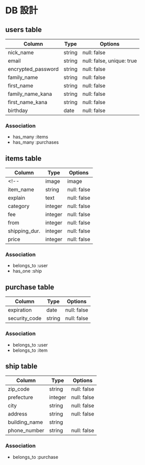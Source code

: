 # DB 設計

## users table

| Column            | Type     | Options         |
|-------------------|----------|-----------------|
| nick_name         | string   | null: false     |
| email             | string   | null: false, unique: true |
| encrypted_password| string   | null: false     |
| family_name       | string   | null: false     |
| first_name        | string   | null: false     |
| family_name_kana  | string   | null: false     |
| first_name_kana   | string   | null: false     |
| birthday          | date     | null: false     |

### Association

- has_many :items
- has_many :purchases

## items table

| Column            | Type    | Options           |
|-------------------|---------|-------------------|
<!-- | image             | image   | null: false       | active_storage導入時に自動でテーブルなどが生成される為削除-->
| item_name         | string  | null: false       |
| explain           | text    | null: false       |
| category          | integer | null: false       |
| fee               | integer | null: false       |
| from              | integer | null: false       |
| shipping_dur.     | integer | null: false       |
| price             | integer | null: false       |

### Association

- belongs_to :user
- has_one :ship

## purchase table

| Column            | Type    | Options           |
|-------------------|---------|-------------------|
| expiration        | date    | null: false       |
| security_code     | string  | null: false       |

### Association
- belongs_to :user
- belongs_to :item

## ship table

| Column            | Type    | Options           |
|-------------------|---------|-------------------|
| zip_code          | string  | null: false       |
| prefecture        | integer | null: false       |  <!-- active hash を使う -->
| city              | string  | null: false       |
| address           | string  | null: false       |
| building_name     | string  |
| phone_number      | string  | null: false       |

### Association

- belongs_to :purchase

<!-- ## comments table

| Column      | Type       | Options           |
|-------------|------------|-------------------|
| text        | text       | null: false       |
| user        | references | foreign_key: true |

### Association

- belongs_to :item
- belongs_to :user  -->
